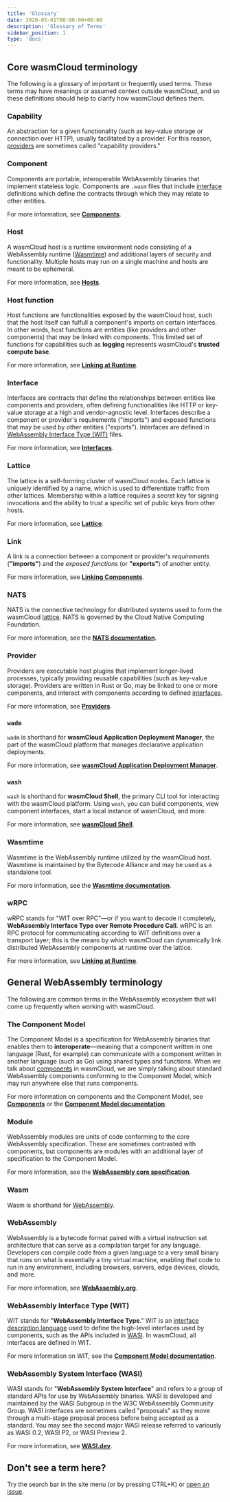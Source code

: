 ```yaml
---
title: 'Glossary'
date: 2020-05-01T00:00:00+00:00
description: 'Glossary of Terms'
sidebar_position: 1
type: 'docs'
---
```


## Core wasmCloud terminology

The following is a glossary of important or frequently used terms. These terms may have meanings or assumed context outside wasmCloud, and so these definitions should help to clarify how wasmCloud defines them.

### Capability

An abstraction for a given functionality (such as key-value storage or connection over HTTP), usually facilitated by a provider. For this reason, [providers](#provider) are sometimes called "capability providers."

### Component

Components are portable, interoperable WebAssembly binaries that implement stateless logic. Components are `.wasm` files that include [interface](#interfaces) definitions which define the contracts through which they may relate to other entities. 

For more information, see [**Components**](/docs/concepts/components).

### Host

A wasmCloud host is a runtime environment node consisting of a WebAssembly runtime ([Wasmtime](#wasmtime)) and additional layers of security and functionality. Multiple hosts may run on a single machine and hosts are meant to be ephemeral. 

For more information, see [**Hosts**](/docs/concepts/hosts/).

### Host function

Host functions are functionalities exposed by the wasmCloud host, such that the host itself can fulfull a component's imports on certain interfaces. In other words, host functions are entities (like providers and other components) that may be linked with components. This limited set of functions for capabilities such as **logging** represents wasmCloud's **trusted compute base**. 

For more information, see [**Linking at Runtime**](http://localhost:3000/docs/concepts/linking-components/linking-at-runtime#host-functions).

### Interface

Interfaces are contracts that define the relationships between entities like components and providers, often defining functionalities like HTTP or key-value storage at a high and vendor-agnostic level. Interfaces describe a component or provider's requirements ("imports") and exposed functions that may be used by other entities ("exports"). Interfaces are defined in [WebAssembly Interface Type (WIT)](#wit) files. 

For more information, see [**Interfaces**](/docs/concepts/interfaces/).

### Lattice

The lattice is a self-forming cluster of wasmCloud nodes. Each lattice is uniquely identified by a name, which is used to differentiate traffic from other lattices. Membership within a lattice requires a secret key for signing invocations and the ability to trust a specific set of public keys from other hosts. 

For more information, see [**Lattice**](/docs/concepts/lattice).

### Link

A link is a connection between a component or provider's *requirements* (**"imports"**) and the *exposed functions* (or **"exports"**) of another entity. 

For more information, see [**Linking Components**](/docs/concepts/linking-components/).

### NATS

NATS is the connective technology for distributed systems used to form the wasmCloud [lattice](#lattice). NATS is governed by the Cloud Native Computing Foundation. 

For more information, see the [**NATS documentation**](https://docs.nats.io/).

### Provider

Providers are executable host plugins that implement longer-lived processes, typically providing reusable capabilities (such as key-value storage). Providers are written in Rust or Go, may be linked to one or more components, and interact with components according to defined [interfaces](#interfaces). 

For more information, see [**Providers**](/docs/concepts/providers).

### `wadm`

`wadm` is shorthand for **wasmCloud Application Deployment Manager**, the part of the wasmCloud platform that manages declarative application deployments. 

For more information, see [**wasmCloud Application Deployment Manager**](/docs/ecosystem/wadm/).

### `wash`

`wash` is shorthand for **wasmCloud Shell**, the primary CLI tool for interacting with the wasmCloud platform. Using `wash`, you can build components, view component interfaces, start a local instance of wasmCloud, and more. 

For more information, see [**wasmCloud Shell**](/docs/ecosystem/wash/).

### Wasmtime

Wasmtime is the WebAssembly runtime utilized by the wasmCloud host. Wasmtime is maintained by the Bytecode Alliance and may be used as a standalone tool. 

For more information, see the [**Wasmtime documentation**](https://docs.wasmtime.dev/).

### wRPC

wRPC stands for "WIT over RPC"&mdash;or if you want to decode it completely, **WebAssembly Interface Type over Remote Procedure Call**. wRPC is an RPC protocol for communicating according to WIT definitions over a transport layer; this is the means by which wasmCloud can dynamically link distributed WebAssembly components at runtime over the lattice. 

For more information, see [**Linking at Runtime**](/docs/concepts/linking-components/linking-at-runtime).

## General WebAssembly terminology

The following are common terms in the WebAssembly ecosystem that will come up frequently when working with wasmCloud.

### The Component Model

The Component Model is a specification for WebAssembly binaries that enables them to **interoperate**&mdash;meaning that a component written in one language (Rust, for example) can communicate with a component written in another language (such as Go) using shared types and functions. When we talk about [components](#component) in wasmCloud, we are simply talking about standard WebAssembly components conforming to the Component Model, which may run anywhere else that runs components. 

For more information on components and the Component Model, see [**Components**](/docs/concepts/components/) or the [**Component Model documentation**](https://component-model.bytecodealliance.org/).

### Module

WebAssembly modules are units of code conforming to the core WebAssembly specification. These are sometimes contrasted with components, but components are modules with an additional layer of specification to the Component Model. 

For more information, see the [**WebAssembly core specification**](https://webassembly.github.io/spec/core/syntax/modules.html). 

### Wasm

Wasm is shorthand for [WebAssembly](#webassembly).

### WebAssembly

WebAssembly is a bytecode format paired with a virtual instruction set architecture that can serve as a compilation target for any language. Developers can compile code from a given language to a very small binary that runs on what is essentially a tiny virtual machine, enabling that code to run in any environment, including browsers, servers, edge devices, clouds, and more. 

For more information, see [**WebAssembly.org**](https://webassembly.org/). 

### WebAssembly Interface Type (WIT)

WIT stands for "**WebAssembly Interface Type**." WIT is an [interface description language](https://en.wikipedia.org/wiki/Interface_description_language) used to define the high-level interfaces used by components, such as the APIs included in [WASI](#webassembly-system-interface-wasi). In wasmCloud, all interfaces are defined in WIT. 

For more information on WIT, see the [**Component Model documentation**](https://component-model.bytecodealliance.org/design/wit.html).

### WebAssembly System Interface (WASI)

WASI stands for "**WebAssembly System Interface**" and refers to a group of standard APIs for use by WebAssembly binaries. WASI is developed and maintained by the WASI Subgroup in the W3C WebAssembly Community Group. WASI interfaces are sometimes called "proposals" as they move through a multi-stage proposal process before being accepted as a standard. You may see the second major WASI release referred to variously as WASI 0.2, WASI P2, or WASI Preview 2. 

For more information, see [**WASI.dev**](https://wasi.dev/).

## Don't see a term here?

Try the search bar in the site menu (or by pressing CTRL+K) or [open an issue](https://github.com/wasmCloud/wasmcloud.com/issues/new).
